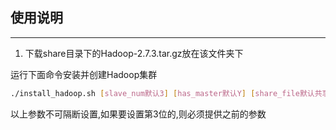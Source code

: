 ## 使用说明
---
1. 下载share目录下的Hadoop-2.7.3.tar.gz放在该文件夹下

运行下面命令安装并创建Hadoop集群
```sh
./install_hadoop.sh [slave_num默认3] [has_master默认Y] [share_file默认共享文件夹] [image_name默认ruteng/ubuntu_1604:hadoop]
```
以上参数不可隔断设置,如果要设置第3位的,则必须提供之前的参数
